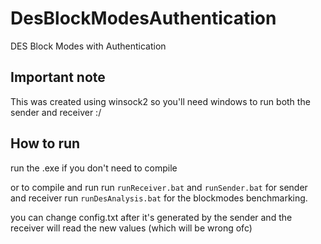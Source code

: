 # DesBlockModesAuthentication
DES Block Modes with Authentication

## Important note
This was created using winsock2 so you'll need windows to run both the sender and receiver :/


## How to run
run the .exe if you don't need to compile

or to compile and run
 run `runReceiver.bat` and `runSender.bat` for sender and receiver
 run `runDesAnalysis.bat` for the blockmodes benchmarking. 

you can change config.txt after it's generated by the sender and the receiver will read the new values (which will be wrong ofc)
